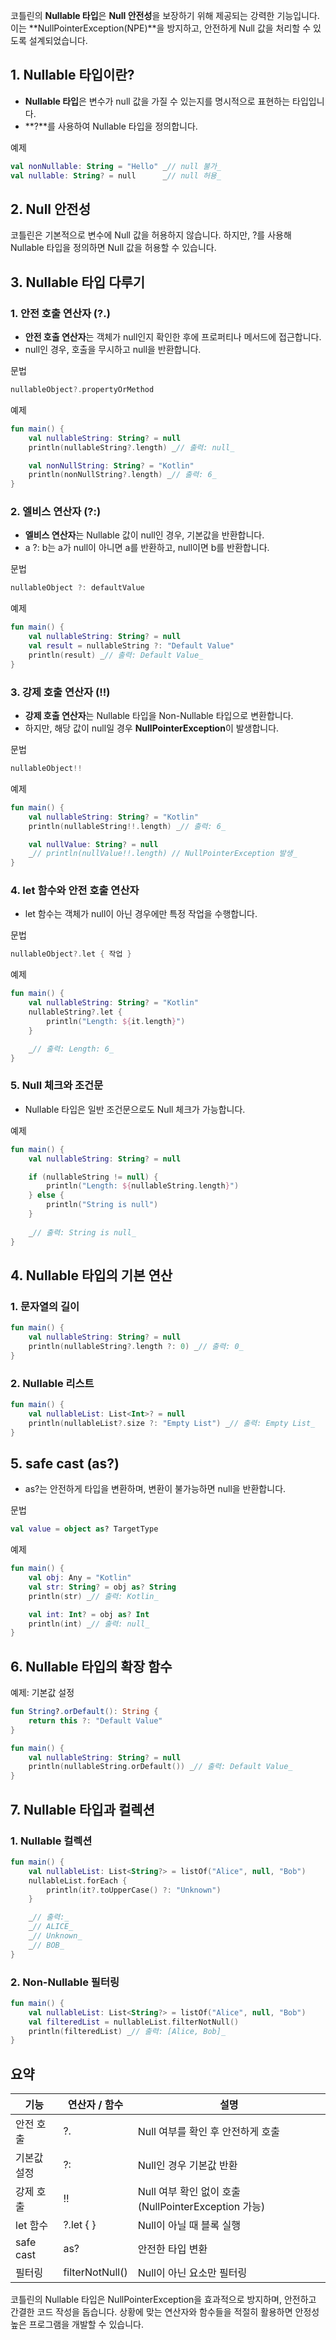 코틀린의 **Nullable 타입**은 **Null 안전성**을 보장하기 위해 제공되는 강력한 기능입니다. 이는 **NullPointerException(NPE)**을 방지하고, 안전하게 Null 값을 처리할 수 있도록 설계되었습니다.

## 1. Nullable 타입이란?

- **Nullable 타입**은 변수가 null 값을 가질 수 있는지를 명시적으로 표현하는 타입입니다.
- **?**를 사용하여 Nullable 타입을 정의합니다.

예제

```kotlin
val nonNullable: String = "Hello" _// null 불가_
val nullable: String? = null      _// null 허용_
```

## 2. Null 안전성

코틀린은 기본적으로 변수에 Null 값을 허용하지 않습니다. 하지만, ?를 사용해 Nullable 타입을 정의하면 Null 값을 허용할 수 있습니다.

## 3. Nullable 타입 다루기

### 1. 안전 호출 연산자 (?.)

- **안전 호출 연산자**는 객체가 null인지 확인한 후에 프로퍼티나 메서드에 접근합니다.
- null인 경우, 호출을 무시하고 null을 반환합니다.

문법

```kotlin
nullableObject?.propertyOrMethod
```

예제

```kotlin
fun main() {
    val nullableString: String? = null
    println(nullableString?.length) _// 출력: null_

    val nonNullString: String? = "Kotlin"
    println(nonNullString?.length) _// 출력: 6_
}
```

### 2. 엘비스 연산자 (?:)

- **엘비스 연산자**는 Nullable 값이 null인 경우, 기본값을 반환합니다.
- a ?: b는 a가 null이 아니면 a를 반환하고, null이면 b를 반환합니다.
  
문법

```kotlin
nullableObject ?: defaultValue
```

예제

```kotlin
fun main() {
    val nullableString: String? = null
    val result = nullableString ?: "Default Value"
    println(result) _// 출력: Default Value_
}
```

### 3. 강제 호출 연산자 (!!)

- **강제 호출 연산자**는 Nullable 타입을 Non-Nullable 타입으로 변환합니다.
- 하지만, 해당 값이 null일 경우 **NullPointerException**이 발생합니다.

문법

```kotlin
nullableObject!!
```

예제

```kotlin
fun main() {
    val nullableString: String? = "Kotlin"
    println(nullableString!!.length) _// 출력: 6_

    val nullValue: String? = null
    _// println(nullValue!!.length) // NullPointerException 발생_
}
```

### 4. let 함수와 안전 호출 연산자

- let 함수는 객체가 null이 아닌 경우에만 특정 작업을 수행합니다.

문법

```kotlin
nullableObject?.let { 작업 }
```

예제

```kotlin
fun main() {
    val nullableString: String? = "Kotlin"
    nullableString?.let {
        println("Length: ${it.length}")
    }

    _// 출력: Length: 6_
}
```

### 5. Null 체크와 조건문

- Nullable 타입은 일반 조건문으로도 Null 체크가 가능합니다.

예제

```kotlin
fun main() {
    val nullableString: String? = null

    if (nullableString != null) {
        println("Length: ${nullableString.length}")
    } else {
        println("String is null")
    }
	
    _// 출력: String is null_
}
```

## 4. Nullable 타입의 기본 연산

### 1. 문자열의 길이

```kotlin
fun main() {
    val nullableString: String? = null
    println(nullableString?.length ?: 0) _// 출력: 0_
}
```

### 2. Nullable 리스트

```kotlin
fun main() {
    val nullableList: List<Int>? = null
    println(nullableList?.size ?: "Empty List") _// 출력: Empty List_
}
```

## 5. safe cast (as?)

- as?는 안전하게 타입을 변환하며, 변환이 불가능하면 null을 반환합니다.

문법

```kotlin
val value = object as? TargetType
```

예제

```kotlin
fun main() {
    val obj: Any = "Kotlin"
    val str: String? = obj as? String
    println(str) _// 출력: Kotlin_

    val int: Int? = obj as? Int
    println(int) _// 출력: null_
}
```

## 6. Nullable 타입의 확장 함수

예제: 기본값 설정

```kotlin
fun String?.orDefault(): String {
    return this ?: "Default Value"
}

fun main() {
    val nullableString: String? = null
    println(nullableString.orDefault()) _// 출력: Default Value_
}
```

## 7. Nullable 타입과 컬렉션

### 1. Nullable 컬렉션

```kotlin
fun main() {
    val nullableList: List<String?> = listOf("Alice", null, "Bob")
    nullableList.forEach {
        println(it?.toUpperCase() ?: "Unknown")
    }

    _// 출력:_
    _// ALICE_
    _// Unknown_
    _// BOB_
}
```

### 2. Non-Nullable 필터링

```kotlin
fun main() {
    val nullableList: List<String?> = listOf("Alice", null, "Bob")
    val filteredList = nullableList.filterNotNull()
    println(filteredList) _// 출력: [Alice, Bob]_
}
```

## 요약

| 기능        | 연산자 / 함수        | 설명                                         |
| --------- | --------------- | ------------------------------------------ |
| 안전 호출     | ?.              | Null 여부를 확인 후 안전하게 호출                      |
| 기본값 설정    | ?:              | Null인 경우 기본값 반환                            |
| 강제 호출     | !!              | Null 여부 확인 없이 호출 (NullPointerException 가능) |
| let 함수    | ?.let { }       | Null이 아닐 때 블록 실행                           |
| safe cast | as?             | 안전한 타입 변환                                  |
| 필터링       | filterNotNull() | Null이 아닌 요소만 필터링                           |

코틀린의 Nullable 타입은 NullPointerException을 효과적으로 방지하며, 안전하고 간결한 코드 작성을 돕습니다. 상황에 맞는 연산자와 함수들을 적절히 활용하면 안정성 높은 프로그램을 개발할 수 있습니다.
